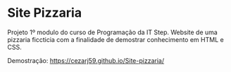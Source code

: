 # Site Pizzaria
Projeto 1º modulo do curso de Programação da IT Step.
Website de uma pizzaria ficcticia com a finalidade de demostrar conhecimento em HTML e CSS.

Demostração: https://cezarj59.github.io/Site-pizzaria/
